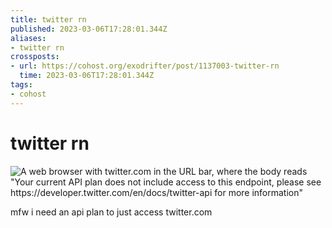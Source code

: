 ```yaml
---
title: twitter rn
published: 2023-03-06T17:28:01.344Z
aliases:
- twitter rn
crossposts:
- url: https://cohost.org/exodrifter/post/1137003-twitter-rn
  time: 2023-03-06T17:28:01.344Z
tags:
- cohost
---
```


# twitter rn

![A web browser with twitter.com in the URL bar, where the body reads "Your current API plan does not include access to this endpoint, please see https://developer.twitter.com/en/docs/twitter-api for more information"](20230306-twitter.png)

mfw i need an api plan to just access twitter.com
